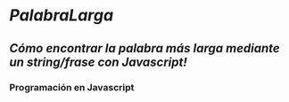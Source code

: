 # **_PalabraLarga_**

## **_Cómo encontrar la palabra más larga mediante un string/frase con Javascript!_**

### Programación en Javascript
